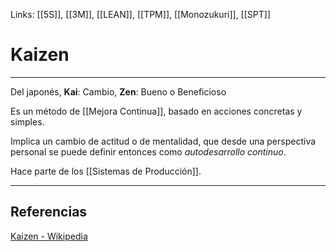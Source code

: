 Links: [[5S]], [[3M]], [[LEAN]], [[TPM]], [[Monozukuri]], [[SPT]]

# Kaizen
---

Del japonés, **Kai**: Cambio, **Zen**: Bueno o Beneficioso

Es un método de [[Mejora Continua]], basado en acciones concretas y simples.

Implica un cambio de actitud o de mentalidad, que desde una perspectiva personal se puede definir entonces como *autodesarrollo continuo*.

Hace parte de los [[Sistemas de Producción]].

---

## Referencias
[Kaizen - Wikipedia](https://es.wikipedia.org/wiki/Kaizen)